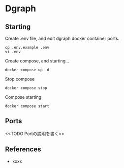 # Dgraph

## Starting

Create .env file, and edit dgraph docker container ports.

```shell
cp .env.example .env
vi .env
```

Create compose, and starting...

```shell
docker compose up -d
```

Stop compose

```shell
docker compose stop
```

Compose starting

```shell
docker compose start
```

## Ports

<<TODO Portの説明を書く>>

## References

- xxxx

